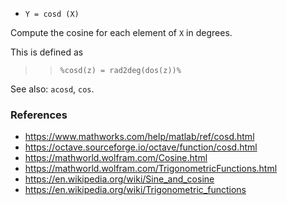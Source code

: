 - `Y = cosd (X)`

Compute the cosine for each element of `X` in degrees.

This is defined as

> > `%cosd(z) = rad2deg(dos(z))%`

See also: `acosd`, `cos`.

### References

- https://www.mathworks.com/help/matlab/ref/cosd.html
- https://octave.sourceforge.io/octave/function/cosd.html
- https://mathworld.wolfram.com/Cosine.html
- https://mathworld.wolfram.com/TrigonometricFunctions.html
- https://en.wikipedia.org/wiki/Sine_and_cosine
- https://en.wikipedia.org/wiki/Trigonometric_functions
